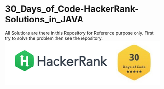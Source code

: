 # 30_Days_of_Code-HackerRank-Solutions_in_JAVA
All Solutions are there in this Repository for Reference purpose only.
First try to solve the problem then see the repository.
![Image](30daysofCode.png)
